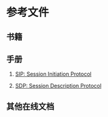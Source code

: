 # 参考文件

## 书籍

## 手册

1. [SIP: Session Initiation Protocol](https://www.rfc-editor.org/rfc/pdfrfc/rfc3261.txt.pdf)

2. [SDP: Session Description Protocol](https://www.rfc-editor.org/rfc/pdfrfc/rfc4566.txt.pdf)

## 其他在线文档
